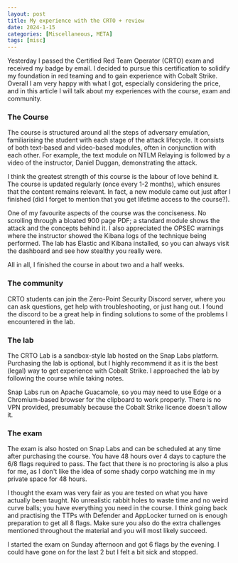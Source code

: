 ```yaml
---
layout: post
title: My experience with the CRTO + review
date: 2024-1-15
categories: [Miscellaneous, META]
tags: [misc]     
---
```


Yesterday I passed the Certified Red Team Operator (CRTO) exam and received my badge by email. I decided to pursue this certification to solidify my foundation in red teaming and to gain experience with Cobalt Strike. Overall I am very happy with what I got, especially considering the price, and in this article I will talk about my experiences with the course, exam and community.

### The Course

The course is structured around all the steps of adversary emulation, familiarising the student with each stage of the attack lifecycle. It consists of both text-based and video-based modules, often in conjunction with each other. For example, the text module on NTLM Relaying is followed by a video of the instructor, Daniel Duggan, demonstrating the attack.

I think the greatest strength of this course is the labour of love behind it. The course is updated regularly (once every 1-2 months), which ensures that the content remains relevant. In fact, a new module came out just after I finished (did I forget to mention that you get lifetime access to the course?).

One of my favourite aspects of the course was the conciseness. No scrolling through a bloated 900 page PDF; a standard module shows the attack and the concepts behind it. I also appreciated the OPSEC warnings where the instructor showed the Kibana logs of the technique being performed. The lab has Elastic and Kibana installed, so you can always visit the dashboard and see how stealthy you really were.

All in all, I finished the course in about two and a half weeks.

### The community

CRTO students can join the Zero-Point Security Discord server, where you can ask questions, get help with troubleshooting, or just hang out. I found the discord to be a great help in finding solutions to some of the problems I encountered in the lab.

### The lab

The CRTO Lab is a sandbox-style lab hosted on the Snap Labs platform. Purchasing the lab is optional, but I highly recommend it as it is the best (legal) way to get experience with Cobalt Strike. I approached the lab by following the course while taking notes.

Snap Labs run on Apache Guacamole, so you may need to use Edge or a Chromium-based browser for the clipboard to work properly. There is no VPN provided, presumably because the Cobalt Strike licence doesn't allow it.

### The exam

The exam is also hosted on Snap Labs and can be scheduled at any time after purchasing the course. You have 48 hours over 4 days to capture the 6/8 flags required to pass. The fact that there is no proctoring is also a plus for me, as I don't like the idea of some shady corpo watching me in my private space for 48 hours.

I thought the exam was very fair as you are tested on what you have actually been taught. No unrealistic rabbit holes to waste time and no weird curve balls; you have everything you need in the course. I think going back and practising the TTPs with Defender and AppLocker turned on is enough preparation to get all 8 flags. Make sure you also do the extra challenges mentioned throughout the material and you will most likely succeed.

I started the exam on Sunday afternoon and got 6 flags by the evening. I could have gone on for the last 2 but I felt a bit sick and stopped.
